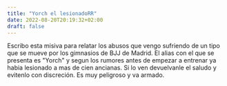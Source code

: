```yaml
---
title: "Yorch el lesionadoRR"
date: 2022-08-20T20:19:32+02:00
draft: false
---
```

Escribo esta misiva para relatar los abusos que vengo sufriendo de un tipo que se mueve por los gimnasios de BJJ de Madrid. El alias con el que se presenta es "Yorch" y segun los rumores antes de empezar a entrenar ya habia lesionado a mas de cien ancianas. Si lo ven devuelvanle el saludo y evitenlo con discreción. Es muy peligroso y va armado.
